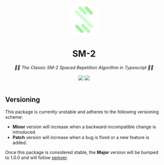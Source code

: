 <div align="center">
  <img src="https://raw.githubusercontent.com/open-spaced-repetition/py-fsrs/main/osr_logo.png" height="100" alt="Open Spaced Repetition logo"/>
</div>
<div align="center">

# SM-2

</div>
<div align="center">
  <em>🧠🔄 The Classic SM-2 Spaced Repetition Algorithm in Typescript 🧠🔄</em>
</div>
<br />
<div align="center" style="text-decoration: none;">
    <a href="https://www.npmjs.com/package/@open-spaced-repetition/sm-2"><img src="https://img.shields.io/npm/v/@open-spaced-repetition/sm-2"></a>
    <a href="https://github.com/open-spaced-repetition/sm-2-ts/blob/main/LICENSE" style="text-decoration: none;"><img src="https://img.shields.io/badge/License-MIT-brightgreen.svg"></a>
</div>
<br />

## Versioning

This package is currently unstable and adheres to the following versioning scheme:

- **Minor** version will increase when a backward-incompatible change is introduced.
- **Patch** version will increase when a bug is fixed or a new feature is added.

Once this package is considered stable, the **Major** version will be bumped to 1.0.0 and will follow [semver](https://semver.org/).